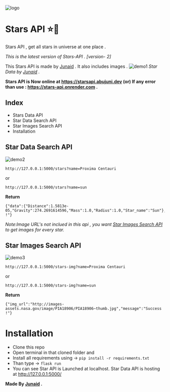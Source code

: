 ![logo](https://i.ibb.co/0MCQjrT/90b33ba3-2792-46c8-9700-0b8081bd6ebe.png)
# Stars API ⭐🌟
Stars API , get all stars in universe at one place .

_This is the latest version of Stars-API . [version- 2]_

This Stars API is made by [Junaid](https://www.abujuni.dev) . It also includes images .
![demo1](https://i.ibb.co/3fgSsfz/2846f3d21b0c.png)
_Star Data by [Junaid](https://www.abujuni.dev) ._

**Stars API is Now online at https://starsapi.abujuni.dev (or) If any error than use : https://stars-api.onrender.com .**

## Index

- Stars Data API
- Star Data Search API
- Star Images Search API
- Installation

## Star Data Search API

![demo2](https://i.ibb.co/r6dT5SS/49d466e80992.png)

```
http://127.0.0.1:5000/stars?name=Proxima Centauri
```

or

```
http://127.0.0.1:5000/stars?name=sun
```

**Return**

```
{"data":{"Distance":1.5813e-05,"Gravity":274.2691614596,"Mass":1.0,"Radius":1.0,"Star_name":"Sun"},"message":"Success !"}
```

_Note_:_Image URL's not inclued in this api , you want [Star Images Search API](#star-images-search-api) to get images for every star._

## Star Images Search API


![demo3](https://i.ibb.co/cDnL3WT/01ed951737e5.png)

```
http://127.0.0.1:5000/stars-img?name=Proxima Centauri
```

or

```
http://127.0.0.1:5000/stars-img?name=sun
```

**Return**

```
{"img_url":"http://images-assets.nasa.gov/image/PIA18906/PIA18906~thumb.jpg","message":"Success !"}
```

# Installation

- Clone this repo
- Open terminal in that cloned folder and
- Install all requirements using -> `pip install -r requirements.txt`
- Than type -> `flask run`
- You can see Star API is Launched at localhost.
  Star Data API is hosting at http://127.0.0.1:5000/

**Made By [Junaid](https://www.abujuni.dev) .**

